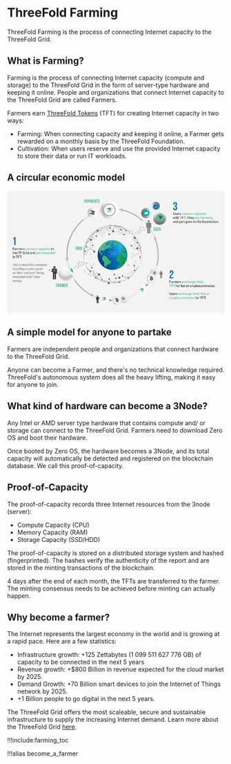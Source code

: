 # ThreeFold Farming

ThreeFold Farming is the process of connecting Internet capacity to the ThreeFold Grid.

## What is Farming?

Farming is the process of connecting Internet capacity (compute and storage) to the ThreeFold Grid in the form of server-type hardware and keeping it online. People and organizations that connect Internet capacity to the ThreeFold Grid are called Farmers.

Farmers earn [ThreeFold Tokens](token_what) (TFT) for creating Internet capacity in two ways:
- Farming: When connecting capacity and keeping it online, a Farmer gets rewarded on a monthly basis by the ThreeFold Foundation.
- Cultivation: When users reserve and use the provided Internet capacity to store their data or run IT workloads.

## A circular economic model

![](img/circular_tft.png)

## A simple model for anyone to partake

Farmers are independent people and organizations that connect hardware to the ThreeFold Grid.

Anyone can become a Farmer, and there's no technical knowledge required. ThreeFold's autonomous system does all the heavy lifting, making it easy for anyone to join.

## What kind of hardware can become a 3Node?

Any Intel or AMD server type hardware that contains compute and/ or storage can connect to the ThreeFold Grid. Farmers need to download Zero OS and boot their hardware. 

Once booted by Zero OS, the hardware becomes a 3Node, and its total capacity will automatically be detected and registered on the blockchain database. We call this proof-of-capacity.

## Proof-of-Capacity

The proof-of-capacity records three Internet resources from the 3node (server):

- Compute Capacity (CPU)
- Memory Capacity (RAM)
- Storage Capacity (SSD/HDD)

The proof-of-capacity is stored on a distributed storage system and hashed (fingerprinted). The hashes verify the authenticity of the report and are stored in the minting transactions of the blockchain. 

4 days after the end of each month, the TFTs are transferred to the farmer. The minting consensus needs to be achieved before minting can actually happen.

## Why become a farmer?

The Internet represents the largest economy in the world and is growing at a rapid pace. Here are a few statistics:

- Infrastructure growth: +125 Zettabytes (1 099 511 627 776 GB) of capacity to be connected in the next 5 years
- Revenue growth: +$800 Billion in revenue expected for the cloud market by 2025.
- Demand Growth: +70 Billion smart devices to join the Internet of Things network by 2025. 
- +1 Billion people to go digital in the next 5 years.

The ThreeFold Grid offers the most scaleable, secure and sustainable infrastructure to supply the increasing Internet demand. Learn more about the ThreeFold Grid [here](grid_home).


!!!include:farming_toc

!!!alias become_a_farmer